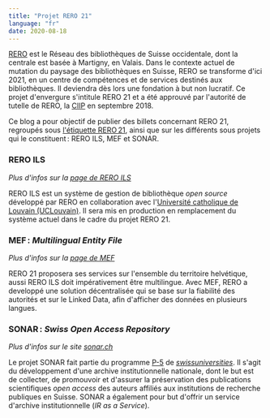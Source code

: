 ```yaml
---
title: "Projet RERO 21"
language: "fr"
date: 2020-08-18
---
```


[RERO](https://www.rero.ch/) est le Réseau des bibliothèques de Suisse occidentale, dont la centrale est basée à Martigny, en Valais. Dans le contexte actuel de mutation du paysage des bibliothèques en Suisse, RERO se transforme d'ici 2021, en un centre de compétences et de services destinés aux bibliothèques. Il deviendra dès lors une fondation à but non lucratif. Ce projet d'envergure s'intitule RERO 21 et a été approuvé par l'autorité de tutelle de RERO, la [CIIP](https://www.rero.ch/pdfview.php?section=communique&filename=ciip_communique.pdf "Communiqué de la CIIP au format PDF") en septembre 2018.

Ce blog a pour objectif de publier des billets concernant RERO 21, regroupés sous [l'étiquette RERO 21](/tags/rero21 "Regroupement des billets concernant RERO 21"), ainsi que sur les différents sous projets qui le constituent : RERO ILS, MEF et SONAR.

### RERO ILS

*Plus d'infos sur la [page de RERO ILS](/reroils)*

RERO ILS est un système de gestion de bibliothèque *open source* développé par RERO en collaboration avec l'[Université catholique de Louvain (UCLouvain)](https://uclouvain.be/). Il sera mis en production en remplacement du système actuel dans le cadre du projet RERO 21.

### MEF : *Multilingual Entity File*

*Plus d'infos sur la [page de MEF](/mef)*

RERO 21 proposera ses services sur l'ensemble du territoire helvétique, aussi RERO ILS doit impérativement être multilingue. Avec MEF, RERO a developpé une solution décentralisée qui se base sur la fiabilité des autorités et sur le Linked Data, afin d'afficher des données en plusieurs langues.

### SONAR : *Swiss Open Access Repository*

*Plus d'infos sur le site [sonar.ch](https://sonar.ch/)*

Le projet SONAR fait partie du programme [P-5](https://www.swissuniversities.ch/en/organisation/projects-and-programmes/p-5/) de [*swissuniversities*](https://www.swissuniversities.ch/ "Site web de *swissuniversities*"). Il s'agit du développement d'une archive institutionnelle nationale, dont le but est de collecter, de promouvoir et d'assurer la préservation des publications scientifiques *open access* des auteurs affiliés aux institutions de recherche publiques en Suisse. SONAR a également pour but d'offrir un service d'archive institutionnelle (*IR as a Service*).